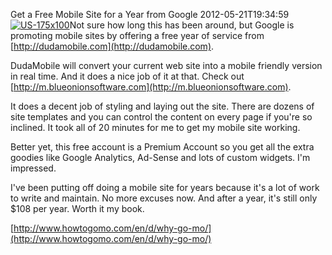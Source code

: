 Get a Free Mobile Site for a Year from Google
2012-05-21T19:34:59
[![US-175x100](/cdn/images/blog/Google_D650/US-175x100.png)](http://www.howtogomo.com/en/d/why-go-mo/)Not sure how long this has been around, but Google is promoting mobile sites by offering a free year of service from [http://dudamobile.com](http://dudamobile.com).

DudaMobile will convert your current web site into a mobile friendly version in real time. And it does a nice job of it at that. Check out [http://m.blueonionsoftware.com](http://m.blueonionsoftware.com).

It does a decent job of styling and laying out the site. There are dozens of site templates and you can control the content on every page if you're so inclined. It took all of 20 minutes for me to get my mobile site working. 

Better yet, this free account is a Premium Account so you get all the extra goodies like Google Analytics, Ad-Sense and lots of custom widgets. I'm impressed.

I've been putting off doing a mobile site for years because it's a lot of work to write and maintain. No more excuses now. And after a year, it's still only $108 per year. Worth it my book.

[http://www.howtogomo.com/en/d/why-go-mo/](http://www.howtogomo.com/en/d/why-go-mo/)
